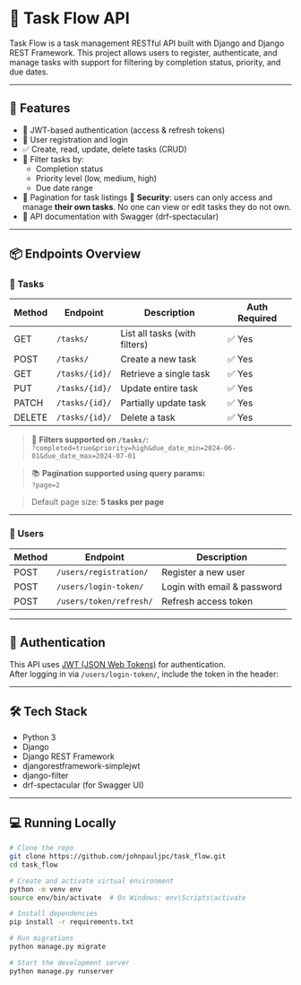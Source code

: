 # 📝 Task Flow API

Task Flow is a task management RESTful API built with Django and Django REST Framework. This project allows users to register, authenticate, and manage tasks with support for filtering by completion status, priority, and due dates.

---

## 🚀 Features

- 🔐 JWT-based authentication (access & refresh tokens)
- 👤 User registration and login
- ✅ Create, read, update, delete tasks (CRUD)
- 🔎 Filter tasks by:
  - Completion status
  - Priority level (low, medium, high)
  - Due date range
- 📄 Pagination for task listings
🔐 **Security**: users can only access and manage **their own tasks**. No one can view or edit tasks they do not own.
- 📄 API documentation with Swagger (drf-spectacular)

---

## 📦 Endpoints Overview

### 🔁 Tasks
| Method | Endpoint           | Description                   | Auth Required |
|--------|--------------------|-------------------------------|---------------|
| GET    | `/tasks/`          | List all tasks (with filters) | ✅ Yes        |
| POST   | `/tasks/`          | Create a new task             | ✅ Yes        |
| GET    | `/tasks/{id}/`     | Retrieve a single task        | ✅ Yes        |
| PUT    | `/tasks/{id}/`     | Update entire task            | ✅ Yes        |
| PATCH  | `/tasks/{id}/`     | Partially update task         | ✅ Yes        |
| DELETE | `/tasks/{id}/`     | Delete a task                 | ✅ Yes        |

> 🧭 **Filters supported on `/tasks/`:**  
> `?completed=true&priority=high&due_date_min=2024-06-01&due_date_max=2024-07-01`

> 📚 **Pagination supported using query params:**  
> `?page=2`

> Default page size: **5 tasks per page**

---

### 👤 Users
| Method | Endpoint                   | Description                  |
|--------|----------------------------|------------------------------|
| POST   | `/users/registration/`     | Register a new user         |
| POST   | `/users/login-token/`      | Login with email & password |
| POST   | `/users/token/refresh/`    | Refresh access token        |

---

## 🔐 Authentication

This API uses [JWT (JSON Web Tokens)](https://jwt.io/) for authentication.  
After logging in via `/users/login-token/`, include the token in the header:


---

## 🛠️ Tech Stack

- Python 3
- Django
- Django REST Framework
- djangorestframework-simplejwt
- django-filter
- drf-spectacular (for Swagger UI)

---

## 💻 Running Locally

```bash
# Clone the repo
git clone https://github.com/johnpauljpc/task_flow.git
cd task_flow

# Create and activate virtual environment
python -m venv env
source env/bin/activate  # On Windows: env\Scripts\activate

# Install dependencies
pip install -r requirements.txt

# Run migrations
python manage.py migrate

# Start the development server
python manage.py runserver
